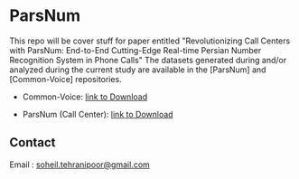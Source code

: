 # ParsNum
This repo will be cover stuff for paper  entitled "Revolutionizing Call Centers with ParsNum: End-to-End Cutting-Edge Real-time Persian Number Recognition System in Phone Calls"
The datasets generated during and/or analyzed during the current study are available in the [ParsNum] and [Common-Voice] repositories.

* Common-Voice:
  [link to Download](https://commonvoice.mozilla.org/en/datasets)

* ParsNum (Call Center):
  [link to Download](...)


## Contact
Email : soheil.tehranipoor@gmail.com
